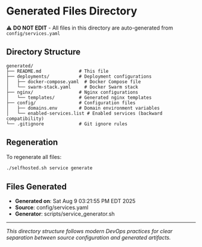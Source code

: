 # Generated Files Directory

⚠️  **DO NOT EDIT** - All files in this directory are auto-generated from `config/services.yaml`

## Directory Structure

```
generated/
├── README.md              # This file
├── deployments/           # Deployment configurations
│   ├── docker-compose.yaml  # Docker Compose file
│   └── swarm-stack.yaml     # Docker Swarm stack
├── nginx/                 # Nginx configurations
│   └── templates/         # Generated nginx templates
├── config/                # Configuration files
│   ├── domains.env        # Domain environment variables
│   └── enabled-services.list # Enabled services (backward compatibility)
└── .gitignore             # Git ignore rules
```

## Regeneration

To regenerate all files:
```bash
./selfhosted.sh service generate
```

## Files Generated

- **Generated on**: Sat Aug  9 03:21:55 PM EDT 2025
- **Source**: config/services.yaml
- **Generator**: scripts/service_generator.sh

---
*This directory structure follows modern DevOps practices for clear separation between source configuration and generated artifacts.*
